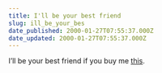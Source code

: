 ```yaml
---
title: I'll be your best friend
slug: ill_be_your_bes
date_published: 2000-01-27T07:55:37.000Z
date_updated: 2000-01-27T07:55:37.000Z
---
```


I’ll be your best friend if you buy me [this](http://www.zdnet.com/zdnn/stories/news/0,4586,2427652,00.html).
